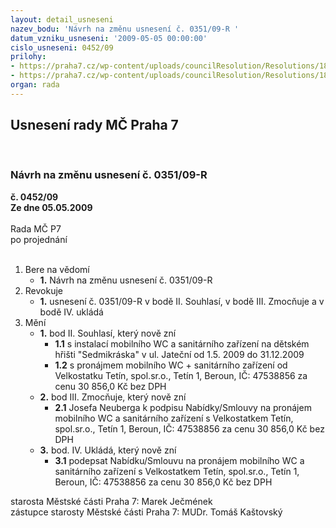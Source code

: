 ```yaml
---
layout: detail_usneseni
nazev_bodu: 'Návrh na změnu usnesení č. 0351/09-R '
datum_vzniku_usneseni: '2009-05-05 00:00:00'
cislo_usneseni: 0452/09
prilohy:
- https://praha7.cz/wp-content/uploads/councilResolution/Resolutions/18963/25-mobiln%c3%ad_wc.doc
- https://praha7.cz/wp-content/uploads/councilResolution/Resolutions/18963/25-z%c3%a1chodek_2009.pdf
organ: rada
---
```

<div id="ucUsn_pList" class="usn">
	<span><h2>Usnesení rady MČ Praha 7 </h2>
<br></span><div class="standBody">
<span><h3>Návrh na změnu usnesení č. 0351/09-R </h3></span><div class="center">
		<strong>č. 0452/09</strong><br>
	</div>
<div class="center">
		<strong>Ze dne 05.05.2009</strong><br><br>
	</div>Rada MČ P7<br> po projednání<br><br><ol>
<li>Bere na vědomí<ul><li>
<strong>1.</strong> Návrh na změnu usnesení č. 0351/09-R </li></ul>
</li>
<li>Revokuje<ul><li>
<strong>1.</strong> usnesení č. 0351/09-R v bodě II. Souhlasí, v bodě III. Zmocňuje a v bodě IV. ukládá</li></ul>
</li>
<li>Mění<ul>
<li>
<strong>1.</strong> bod  II.  Souhlasí, který nově zní<ul>
<li>
<strong>1.1</strong> s instalací mobilního WC a sanitárního zařízení na dětském hřišti "Sedmikráska" v ul. Jateční od 1.5. 2009 do 31.12.2009</li>
<li>
<strong>1.2</strong> s pronájmem mobilního WC + sanitárního zařízení od Velkostatku Tetín, spol.sr.o., Tetín 1, Beroun, IČ: 47538856 za cenu 30 856,0 Kč bez DPH</li>
</ul>
</li>
<li>
<strong>2.</strong> bod III. Zmocňuje, který nově zní<ul><li>
<strong>2.1</strong> Josefa Neuberga k podpisu Nabídky/Smlouvy na pronájem mobilního WC a sanitárního zařízení s Velkostatkem Tetín, spol.sr.o., Tetín 1, Beroun, IČ: 47538856 za cenu 30 856,0 Kč bez DPH </li></ul>
</li>
<li>
<strong>3.</strong> bod. IV. Ukládá, který nově zní<ul><li>
<strong>3.1</strong> podepsat Nabídku/Smlouvu na pronájem mobilního WC a sanitárního zařízení s Velkostatkem Tetín, spol.sr.o., Tetín 1, Beroun, IČ: 47538856 za cenu 30 856,0 Kč bez DPH</li></ul>
</li>
</ul>
</li>
</ol>starosta Městské části Praha 7: Marek Ječmének<br>zástupce starosty Městské části Praha 7: MUDr. Tomáš Kaštovský 
</div>
</div>